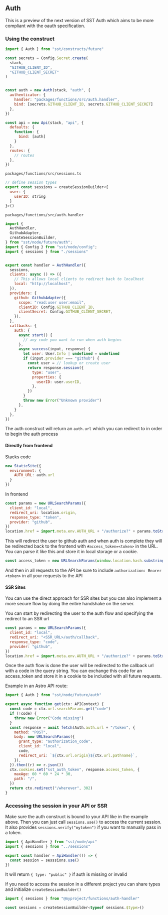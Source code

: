 ## Auth

This is a preview of the next version of SST Auth which aims to be more compliant with the oauth specification.


### Using the construct

```js
import { Auth } from "sst/constructs/future"

const secrets = Config.Secret.create(
  stack,
  "GITHUB_CLIENT_ID",
  "GITHUB_CLIENT_SECRET"
)


const auth = new Auth(stack, "auth", {
  authenticator: {
    handler: "packages/functions/src/auth.handler",
    bind: [secrets.GITHUB_CLIENT_ID, secrets.GITHUB_CLIENT_SECRET]
  },
})

const api = new Api(stack, "api", {
  defaults: {
    function: {
      bind: [auth]
    }
  },
  routes: {
    // routes
  },
})
```

`packages/functions/src/sessions.ts`
```js
// define session types
export const sessions = createSessionBuilder<{
  user: {
    userID: string
  }
}>()
```

`packages/functions/src/auth.handler`
```js
import {
  AuthHandler,
  GithubAdapter,
  createSessionBuilder,
} from "sst/node/future/auth";
import { Config } from "sst/node/config";
import { sessions } from "./sessions"


export const handler = AuthHandler({
  sessions,
  clients: async () => ({
    // This allows local clients to redirect back to localhost
    local: "http://localhost",
  }),
  providers: {
    github: GithubAdapter({
      scope: "read:user user:email",
      clientID: Config.GITHUB_CLIENT_ID,
      clientSecret: Config.GITHUB_CLIENT_SECRET,
    }),
  },
  callbacks: {
    auth: {
      async start() {
        // any code you want to run when auth begins
      },
      async success(input, response) {
        let user: User.Info | undefined = undefined
        if (input.provider === "github") {
          const user = // lookup or create user
          return response.session({
            type: "user",
            properties: {
              userID: user.userID,
            },
          })
        }
        throw new Error("Unknown provider")
      },
    }
  },
})

```

The auth construct will return an `auth.url` which you can redirect to in order to begin the auth process

#### Directly from frontend

Stacks code
```js
new StaticSite({
  environment: {
    AUTH_URL: auth.url
  }
})
```

In frontend
```js
const params = new URLSearchParams({
  client_id: "local",
  redirect_uri: location.origin,
  response_type: "token",
  provider: "github",
})
location.href = import.meta.env.AUTH_URL + "/authorize?" + params.toString()
```

This will redirect the user to github auth and when auth is complete they will be redirected back to the frontend with `#access_token=<token>` in the URL. You can parse it like this and store it in local storage or a cookie.

```js
const access_token = new URLSearchParams(window.location.hash.substring(1)).get("access_token")
```

And then in all requests to the API be sure to include `authorization: Bearer <token>` in all your requests to the API

#### SSR Sites

You can use the direct approach for SSR sites but you can also implement a more secure flow by doing the entire handshake on the server.

You can start by redirecting the user to the auth flow and specifying the redirect to an SSR url
```js
const params = new URLSearchParams({
  client_id: "local",
  redirect_uri: "<SSR_URL>/auth/callback",
  response_type: "code",
  provider: "github",
})
location.href = import.meta.env.AUTH_URL + "/authorize?" + params.toString()
```

Once the auth flow is done the user will be redirected to the callback url with a code in the query string. You can exchange this code for an access_token and store it in a cookie to be included with all future requests.

Example in an Astro API route:
```js
import { Auth } from "sst/node/future/auth"

export async function get(ctx: APIContext) {
  const code = ctx.url.searchParams.get("code")
  if (!code) {
    throw new Error("Code missing")
  }
  const response = await fetch(Auth.auth.url + "/token", {
    method: "POST",
    body: new URLSearchParams({
      grant_type: "authorization_code",
      client_id: "local",
      code,
      redirect_uri: `${ctx.url.origin}${ctx.url.pathname}`,
    }),
  }).then((r) => r.json())
  ctx.cookies.set("sst_auth_token", response.access_token, {
    maxAge: 60 * 60 * 24 * 30,
    path: "/",
  })
  return ctx.redirect("/wherever", 302)
}
```

### Accessing the session in your API or SSR

Make sure the auth construct is bound to your API like in the example above. Then you can just call `sessions.use()` to access the current session. It also provides `sessions.verify("mytoken")` if you want to manually pass in a token.

```js
import { ApiHandler } from "sst/node/api"
import { sessions } from "../sessions"

export const handler = ApiHandler(() => {
  const session = sesssions.use()
})
```

It will return `{ type: "public" }` if auth is missing or invalid

If you need to access the session in a different project you can share types and initialize `createSessionBuilder()`

```js
import { sessions } from "@myproject/functions/auth-handler"

const sessions = createSessionBuilder<typeof sessions.$type>()
```
